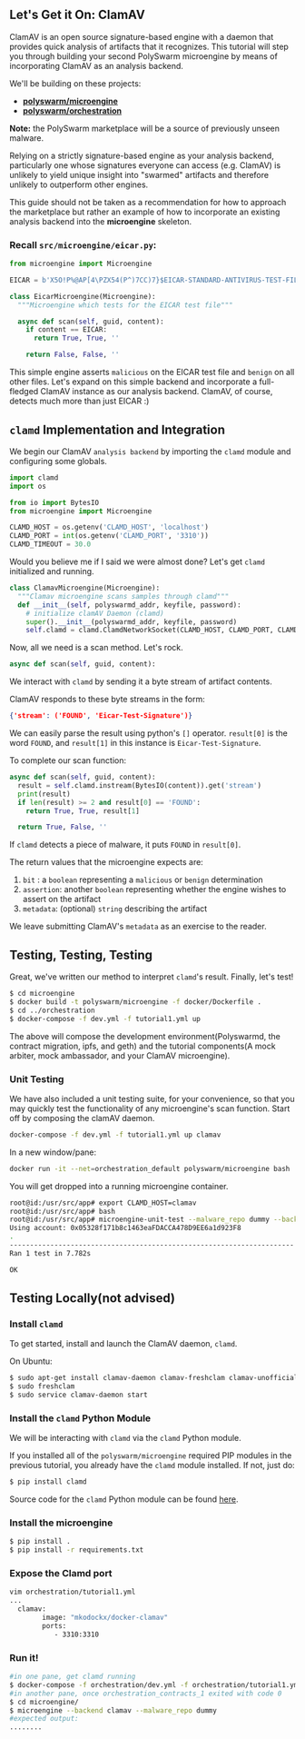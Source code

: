 ## Let's Get it On: ClamAV

ClamAV is an open source signature-based engine with a daemon that provides quick analysis of artifacts that it recognizes.
This tutorial will step you through building your second PolySwarm microengine by means of incorporating ClamAV as an analysis backend.

We'll be building on these projects:
* [**polyswarm/microengine**](https://github.com/polyswarm/microengine)
* [**polyswarm/orchestration**](https://github.com/polyswarm/orchestration)

<div class="m-flag">
  <p><strong style="display: inline;">Note:</strong> the PolySwarm marketplace will be a source of previously unseen malware.</p>
  <p>Relying on a strictly signature-based engine as your analysis backend, particularly one whose signatures everyone can access (e.g. ClamAV) is unlikely to yield unique insight into "swarmed" artifacts and therefore unlikely to outperform other engines. </p>
  <p>This guide should not be taken as a recommendation for how to approach the marketplace but rather an example of how to incorporate an existing analysis backend into the <strong style="display: inline;">microengine</strong> skeleton.</p>
</div>

### Recall `src/microengine/eicar.py`:

```python
from microengine import Microengine

EICAR = b'X5O!P%@AP[4\PZX54(P^)7CC)7}$EICAR-STANDARD-ANTIVIRUS-TEST-FILE!$H+H*'

class EicarMicroengine(Microengine):
  """Microengine which tests for the EICAR test file"""

  async def scan(self, guid, content):
    if content == EICAR:
      return True, True, ''

    return False, False, ''
```

This simple engine asserts `malicious` on the EICAR test file and `benign` on all other files.
Let's expand on this simple backend and incorporate a full-fledged ClamAV instance as our analysis backend.
ClamAV, of course, detects much more than just EICAR :)

## `clamd` Implementation and Integration

We begin our ClamAV `analysis backend` by importing the `clamd` module and configuring some globals.

```python
import clamd
import os

from io import BytesIO
from microengine import Microengine

CLAMD_HOST = os.getenv('CLAMD_HOST', 'localhost')
CLAMD_PORT = int(os.getenv('CLAMD_PORT', '3310'))
CLAMD_TIMEOUT = 30.0
```

Would you believe me if I said we were almost done?
Let's get `clamd` initialized and running.

```python
class ClamavMicroengine(Microengine):
  """Clamav microengine scans samples through clamd"""
  def __init__(self, polyswarmd_addr, keyfile, password):
    # initialize clamAV Daemon (clamd)
    super().__init__(polyswarmd_addr, keyfile, password)
    self.clamd = clamd.ClamdNetworkSocket(CLAMD_HOST, CLAMD_PORT, CLAMD_TIMEOUT)
```

Now, all we need is a scan method.
Let's rock.

```python
async def scan(self, guid, content):
```

We interact with `clamd` by sending it a byte stream of artifact contents.

ClamAV responds to these byte streams in the form:

```json
{'stream': ('FOUND', 'Eicar-Test-Signature')}
```

We can easily parse the result using python's `[]` operator. `result[0]` is the word `FOUND`, and `result[1]` in this instance is `Eicar-Test-Signature`.

To complete our scan function:

```python
async def scan(self, guid, content):
  result = self.clamd.instream(BytesIO(content)).get('stream')
  print(result)
  if len(result) >= 2 and result[0] == 'FOUND':
    return True, True, result[1]

  return True, False, ''
```

If `clamd` detects a piece of malware, it puts `FOUND` in `result[0]`.

The return values that the microengine expects are:

1. `bit` : a `boolean` representing a `malicious` or `benign` determination
1. `assertion`: another `boolean` representing whether the engine wishes to assert on the artifact
1. `metadata`: (optional) `string` describing the artifact

We leave submitting ClamAV's `metadata` as an exercise to the reader.

## Testing, Testing, Testing

Great, we've written our method to interpret `clamd`'s result.
Finally, let's test!

```sh
$ cd microengine
$ docker build -t polyswarm/microengine -f docker/Dockerfile .
$ cd ../orchestration
$ docker-compose -f dev.yml -f tutorial1.yml up
```

The above will compose the development environment(Polyswarmd, the contract migration, ipfs, and geth) and the tutorial components(A mock arbiter, mock ambassador, and your ClamAV microengine).

### Unit Testing

We have also included a unit testing suite, for your convenience, so that you may quickly test the functionality of any microengine's scan function.
Start off by composing the clamAV daemon.
```sh
docker-compose -f dev.yml -f tutorial1.yml up clamav
```
In a new window/pane:
```sh
docker run -it --net=orchestration_default polyswarm/microengine bash
```
You will get dropped into a running microengine container.
```bash
root@id:/usr/src/app# export CLAMD_HOST=clamav
root@id:/usr/src/app# bash
root@id:/usr/src/app# microengine-unit-test --malware_repo dummy --backend clamav
Using account: 0x05328f171b8c1463eaFDACCA478D9EE6a1d923F8
.
----------------------------------------------------------------------
Ran 1 test in 7.782s

OK
```

## Testing Locally(not advised)

### Install `clamd`

To get started, install and launch the ClamAV daemon, `clamd`.

On Ubuntu:

```sh
$ sudo apt-get install clamav-daemon clamav-freshclam clamav-unofficial-sigs
$ sudo freshclam
$ sudo service clamav-daemon start
```

### Install the `clamd` Python Module

We will be interacting with `clamd` via the `clamd` Python module.

If you installed all of the `polyswarm/microengine` required PIP modules in the previous tutorial, you already have the `clamd` module installed.
If not, just do:

```sh
$ pip install clamd
```

Source code for the `clamd` Python module can be found [here](https://github.com/graingert/python-clamd).

### Install the microengine

```sh
$ pip install .
$ pip install -r requirements.txt
```
### Expose the Clamd port
```sh
vim orchestration/tutorial1.yml
...
  clamav:
        image: "mkodockx/docker-clamav"
        ports:
           - 3310:3310
```
### Run it!

```sh
#in one pane, get clamd running
$ docker-compose -f orchestration/dev.yml -f orchestration/tutorial1.yml up polyswarmd contracts clamav
#in another pane, once orchestration_contracts_1 exited with code 0
$ cd microengine/
$ microengine --backend clamav --malware_repo dummy
#expected output:
........
```

